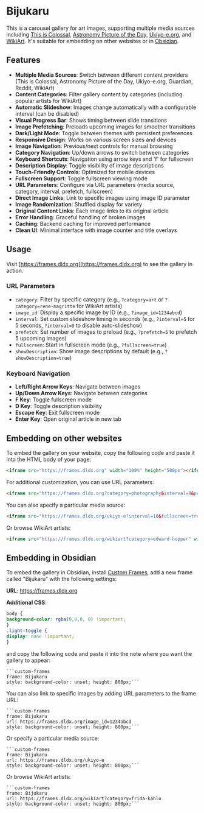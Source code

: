 # Bijukaru

This is a carousel gallery for art images, supporting multiple media sources including [This is Colossal](https://www.thisiscolossal.com), [Astronomy Picture of the Day](https://apod.nasa.gov/apod/astropix.html), [Ukiyo-e.org](https://ukiyo-e.org), and [WikiArt](https://www.wikiart.org). It's suitable for embedding on other websites or in [Obsidian](https://obsidian.md).

## Features

- **Multiple Media Sources**: Switch between different content providers (This is Colossal, Astronomy Picture of the Day, Ukiyo-e.org, Guardian, Reddit, WikiArt)
- **Content Categories**: Filter gallery content by categories (including popular artists for WikiArt)
- **Automatic Slideshow**: Images change automatically with a configurable interval (can be disabled)
- **Visual Progress Bar**: Shows timing between slide transitions
- **Image Prefetching**: Preloads upcoming images for smoother transitions
- **Dark/Light Mode**: Toggle between themes with persistent preferences
- **Responsive Design**: Works on various screen sizes and devices
- **Image Navigation**: Previous/next controls for manual browsing
- **Category Navigation**: Up/down arrows to switch between categories
- **Keyboard Shortcuts**: Navigation using arrow keys and 'f' for fullscreen
- **Description Display**: Toggle visibility of image descriptions
- **Touch-Friendly Controls**: Optimized for mobile devices
- **Fullscreen Support**: Toggle fullscreen viewing mode
- **URL Parameters**: Configure via URL parameters (media source, category, interval, prefetch, fullscreen)
- **Direct Image Links**: Link to specific images using image ID parameter
- **Image Randomization**: Shuffled display for variety
- **Original Content Links**: Each image links to its original article
- **Error Handling**: Graceful handling of broken images
- **Caching**: Backend caching for improved performance
- **Clean UI**: Minimal interface with image counter and title overlays

## Usage

Visit [https://frames.dldx.org](https://frames.dldx.org) to see the gallery in action.

### URL Parameters

- `category`: Filter by specific category (e.g., `?category=art` or `?category=rene-magritte` for WikiArt artists)
- `image_id`: Display a specific image by ID (e.g., `?image_id=1234abcd`)
- `interval`: Set custom slideshow timing in seconds (e.g., `?interval=5` for 5 seconds, `?interval=0` to disable auto-slideshow)
- `prefetch`: Set number of images to preload (e.g., `?prefetch=5` to prefetch 5 upcoming images)
- `fullscreen`: Start in fullscreen mode (e.g., `?fullscreen=true`)
- `showDescription`: Show image descriptions by default (e.g., `?showDescription=true`)

### Keyboard Navigation

- **Left/Right Arrow Keys**: Navigate between images
- **Up/Down Arrow Keys**: Navigate between categories
- **F Key**: Toggle fullscreen mode
- **D Key**: Toggle description visibility
- **Escape Key**: Exit fullscreen mode
- **Enter Key**: Open original article in new tab

## Embedding on other websites

To embed the gallery on your website, copy the following code and paste it into the HTML body of your page:

```html
<iframe src="https://frames.dldx.org" width="100%" height="500px"></iframe>
```

For additional customization, you can use URL parameters:

```html
<iframe src="https://frames.dldx.org?category=photography&interval=8&prefetch=3&image_id=1234abcd&fullscreen=true&showDescription=true" width="100%" height="500px"></iframe>
```

You can also specify a particular media source:

```html
<iframe src="https://frames.dldx.org/ukiyo-e?interval=10&fullscreen=true" width="100%" height="500px"></iframe>
```

Or browse WikiArt artists:

```html
<iframe src="https://frames.dldx.org/wikiart?category=edward-hopper" width="100%" height="500px"></iframe>
```

## Embedding in Obsidian

To embed the gallery in Obsidian, install [Custom Frames](https://github.com/Ellpeck/ObsidianCustomFrames), add a new frame called "Bijukaru" with the following settings:

**URL**: https://frames.dldx.org

**Additional CSS**:
```css
body {
background-color: rgba(0,0,0, 0) !important;
}
.light-toggle {
display: none !important;
}
```

and copy the following code and paste it into the note where you want the gallery to appear:

```
```custom-frames
frame: Bijukaru
style: background-color: unset; height: 800px;```
```

You can also link to specific images by adding URL parameters to the frame URL:
```
```custom-frames
frame: Bijukaru
url: https://frames.dldx.org?image_id=1234abcd
style: background-color: unset; height: 800px;```
```

Or specify a particular media source:
```
```custom-frames
frame: Bijukaru
url: https://frames.dldx.org/ukiyo-e
style: background-color: unset; height: 800px;```
```

Or browse WikiArt artists:
```
```custom-frames
frame: Bijukaru
url: https://frames.dldx.org/wikiart?category=frida-kahlo
style: background-color: unset; height: 800px;```
```



